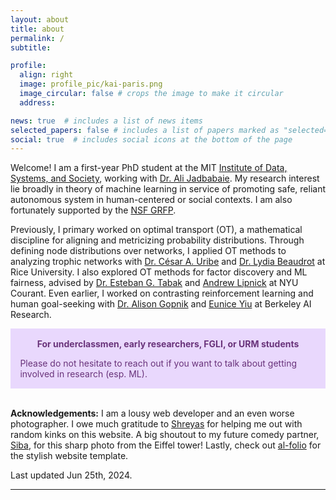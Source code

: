 ```yaml
---
layout: about
title: about
permalink: /
subtitle: 

profile:
  align: right
  image: profile_pic/kai-paris.png
  image_circular: false # crops the image to make it circular
  address:

news: true  # includes a list of news items
selected_papers: false # includes a list of papers marked as "selected={true}"
social: true  # includes social icons at the bottom of the page
---
```


Welcome! I am a first-year PhD student at the MIT [Institute of Data, Systems, and Society](https://idss.mit.edu/), working with [Dr. Ali Jadbabaie](https://jadbabaie.mit.edu/). My research interest lie broadly in theory of machine learning in service of promoting safe, reliant autonomous system in human-centered or social contexts. I am also fortunately supported by the [NSF GRFP](https://www.nsfgrfp.org/).  

Previously, I primary worked on optimal transport (OT), a mathematical discipline for aligning and metricizing probability distributions. Through defining node distributions over networks, I applied OT methods to analyzing trophic networks with [Dr. C&eacute;sar A. Uribe](https://cauribe.rice.edu/) and [Dr. Lydia Beaudrot](https://lydiabeaudrot.weebly.com/) at Rice University. I also explored OT methods for factor discovery and ML fairness, advised by [Dr. Esteban G. Tabak](https://cims.nyu.edu/~tabak/) and [Andrew Lipnick](https://www.linkedin.com/in/andrew-lipnick-b85393104/) at NYU Courant. Even earlier, I worked on contrasting reinforcement learning and human goal-seeking with [Dr. Alison Gopnik](http://www.gopniklab.berkeley.edu/alison) and [Eunice Yiu](https://ey242.github.io/about.html) at Berkeley AI Research. 


<div class="warning" style='padding:0.1em'>
<span>
<p style='margin-top:1em; text-align:center'>
<b>For underclassmen, early researchers, FGLI, or URM students</b></p>
<p style='margin-left:1em;'>
Please do not hesitate to reach out if you want to talk about getting involved in research (esp. ML). 
</p>
<p style='margin-bottom:1em; margin-right:1em; text-align:right; font-family:Georgia'>
</p></span>
</div>
<br />

**Acknowledgements:** I am a lousy web developer and an even worse photographer. I owe much gratitude to [Shreyas](https://shreyasminocha.me/) for helping me out with random kinks on this website. A big shoutout to my future comedy partner, [Siba](https://sibasmarak.github.io/), for this sharp photo from the Eiffel tower! Lastly, check out [al-folio](https://github.com/alshedivat/al-folio) for the stylish website template. 

Last updated Jun 25th, 2024.


---

<style>
  .warning {
    background-color: #E9D8FD;
    color: #69337A;
  }

  [data-theme="dark"] .warning {
    background-color: #69337A;
    color: #E9D8FD;
  }
</style>
